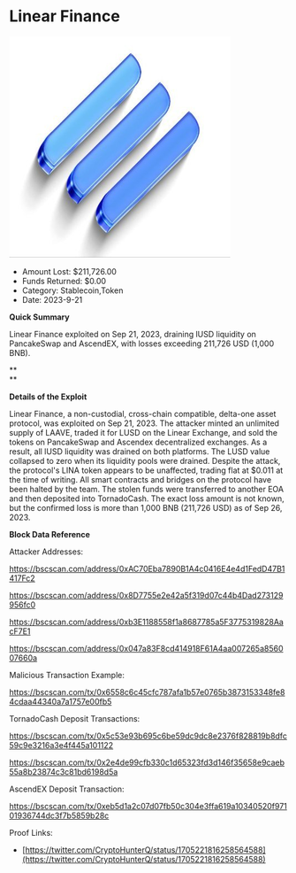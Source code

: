 # Linear Finance
![Linear Finance](/rektimages/Linear-Finance-Exploit.png)
- Amount Lost: $211,726.00
- Funds Returned: $0.00
- Category: Stablecoin,Token
- Date: 2023-9-21

**Quick Summary**

Linear Finance exploited on Sep 21, 2023, draining lUSD liquidity on PancakeSwap and AscendEX, with losses exceeding 211,726 USD (1,000 BNB).

 **  
**

 **Details of the Exploit**

Linear Finance, a non-custodial, cross-chain compatible, delta-one asset protocol, was exploited on Sep 21, 2023. The attacker minted an unlimited supply of LAAVE, traded it for LUSD on the Linear Exchange, and sold the tokens on PancakeSwap and Ascendex decentralized exchanges. As a result, all lUSD liquidity was drained on both platforms. The LUSD value collapsed to zero when its liquidity pools were drained. Despite the attack, the protocol's LINA token appears to be unaffected, trading flat at $0.011 at the time of writing. All smart contracts and bridges on the protocol have been halted by the team. The stolen funds were transferred to another EOA and then deposited into TornadoCash. The exact loss amount is not known, but the confirmed loss is more than 1,000 BNB (211,726 USD) as of Sep 26, 2023.

  


 **Block Data Reference**

Attacker Addresses:

https://bscscan.com/address/0xAC70Eba7890B1A4c0416E4e4d1FedD47B1417Fc2

https://bscscan.com/address/0x8D7755e2e42a5f319d07c44b4Dad273129956fc0

https://bscscan.com/address/0xb3E1188558f1a8687785a5F3775319828AacF7E1

https://bscscan.com/address/0x047a83F8cd414918F61A4aa007265a856007660a

  


Malicious Transaction Example:

https://bscscan.com/tx/0x6558c6c45cfc787afa1b57e0765b3873153348fe84cdaa44340a7a1757e00fb5

  


TornadoCash Deposit Transactions:

https://bscscan.com/tx/0x5c53e93b695c6be59dc9dc8e2376f828819b8dfc59c9e3216a3e4f445a101122

https://bscscan.com/tx/0x2e4de99cfb330c1d65323fd3d146f35658e9caeb55a8b23874c3c81bd6198d5a

  


AscendEX Deposit Transaction:

https://bscscan.com/tx/0xeb5d1a2c07d07fb50c304e3ffa619a10340520f97101936744dc3f7b5859b28c


Proof Links:
- [https://twitter.com/CryptoHunterQ/status/1705221816258564588](https://twitter.com/CryptoHunterQ/status/1705221816258564588)


